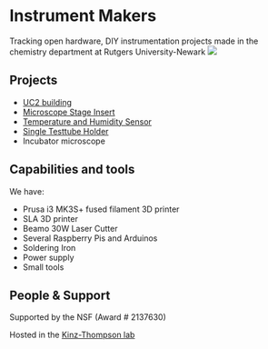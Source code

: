 # Instrument Makers
Tracking open hardware, DIY instrumentation projects made in the chemistry department at Rutgers University-Newark
![](scad.png)

## Projects
* [UC2 building](uc2_imperial/readme.md)
* [Microscope Stage Insert](microscope_stage_insert/20220311_microscope_stage_insert.md)
* [Temperature and Humidity Sensor](temperature_sensor/20220509_temperaturesensor.md)
* [Single Testtube Holder](testtubeholder/readme.md)
* Incubator microscope


## Capabilities and tools
We have: 
* Prusa i3 MK3S+ fused filament 3D printer
* SLA 3D printer
* Beamo 30W Laser Cutter
* Several Raspberry Pis and Arduinos
* Soldering Iron
* Power supply
* Small tools 

## People & Support
Supported by the NSF (Award # 2137630)

Hosted in the [Kinz-Thompson lab](https://ckinzthompson.github.io)
